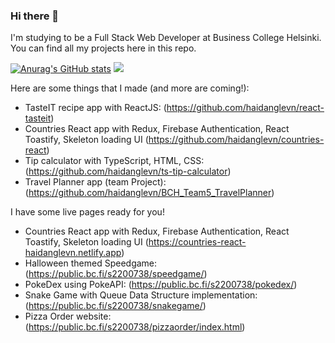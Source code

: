 ### Hi there 👋 

I'm studying to be a Full Stack Web Developer at Business College Helsinki. You can find all my projects here in this repo.  

[![Anurag's GitHub stats](https://github-readme-stats.vercel.app/api?username=haidanglevn)](https://github.com/anuraghazra/github-readme-stats)
![](https://komarev.com/ghpvc/?username=haidanglevn&color=green)

Here are some things that I made (and more are coming!):
- TasteIT recipe app with ReactJS: (https://github.com/haidanglevn/react-tasteit)
- Countries React app with Redux, Firebase Authentication, React Toastify, Skeleton loading UI (https://github.com/haidanglevn/countries-react)
- Tip calculator with TypeScript, HTML, CSS: (https://github.com/haidanglevn/ts-tip-calculator)
- Travel Planner app (team Project): (https://github.com/haidanglevn/BCH_Team5_TravelPlanner)

I have some live pages ready for you!
- Countries React app with Redux, Firebase Authentication, React Toastify, Skeleton loading UI (https://countries-react-haidanglevn.netlify.app)
- Halloween themed Speedgame: (https://public.bc.fi/s2200738/speedgame/)
- PokeDex using PokeAPI: (https://public.bc.fi/s2200738/pokedex/)
- Snake Game with Queue Data Structure implementation: (https://public.bc.fi/s2200738/snakegame/)
- Pizza Order website: (https://public.bc.fi/s2200738/pizzaorder/index.html)


<!--
**haidanglevn/haidanglevn** is a ✨ _special_ ✨ repository because its `README.md` (this file) appears on your GitHub profile.

Here are some ideas to get you started:

- 🔭 I’m currently working on ...
- 🌱 I’m currently learning ...
- 👯 I’m looking to collaborate on ...
- 🤔 I’m looking for help with ...
- 💬 Ask me about ...
- 📫 How to reach me: ...
- 😄 Pronouns: ...
- ⚡ Fun fact: ...
-->
